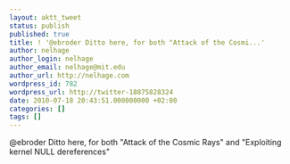 ```yaml
---
layout: aktt_tweet
status: publish
published: true
title: ! '@ebroder Ditto here, for both "Attack of the Cosmi...'
author: nelhage
author_login: nelhage
author_email: nelhage@mit.edu
author_url: http://nelhage.com
wordpress_id: 782
wordpress_url: http://twitter-18875828324
date: 2010-07-18 20:43:51.000000000 +02:00
categories: []
tags: []
---
```

@ebroder Ditto here, for both "Attack of the Cosmic Rays" and "Exploiting kernel NULL dereferences"
